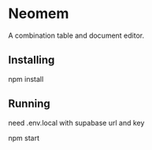 # Neomem

A combination table and document editor.

## Installing

npm install

## Running

need .env.local with supabase url and key

npm start

